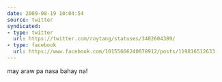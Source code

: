 ```yaml
---
date: 2009-08-19 10:04:54
source: twitter
syndicated:
- type: twitter
  url: https://twitter.com/roytang/statuses/3402604389/
- type: facebook
  url: https://www.facebook.com/10155666240078912/posts/119816512633
---
```


may araw pa nasa bahay na!